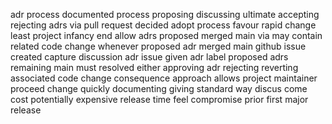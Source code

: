adr process documented process proposing discussing ultimate accepting rejecting adrs via pull request decided adopt process favour rapid change least project infancy end allow adrs proposed merged main via may contain related code change whenever proposed adr merged main github issue created capture discussion adr issue given adr label proposed adrs remaining main must resolved either approving adr rejecting reverting associated code change consequence approach allows project maintainer proceed change quickly documenting giving standard way discus come cost potentially expensive release time feel compromise prior first major release